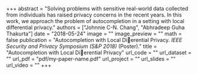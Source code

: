 +++
abstract = "Solving problems with sensitive real-world data
collected from individuals has raised privacy concerns in the recent years.
In this work, we approach the problem of autocompletion in a setting with local differential privacy."
authors = ["Johnnie C-N. Chang", "Abhradeep Guha Thakurta"]
date = "2018-05-24"
image = ""
image_preview = ""
math = false
publication = "Autocompletion with Local Dierential Privacy. *IEEE Security and Privacy Symposium (S&P 2018)* (Poster)."
title = "Autocompletion with Local Dierential Privacy"
url_code = ""
url_dataset = ""
url_pdf = "pdf/my-paper-name.pdf"
url_project = ""
url_slides = ""
url_video = ""
+++
